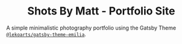 <h1 align="center">
  Shots By Matt - Portfolio Site
</h1>

A simple minimalistic photography portfolio using the Gatsby Theme [`@lekoarts/gatsby-theme-emilia`](https://github.com/LekoArts/gatsby-themes/tree/main/themes/gatsby-theme-emilia).